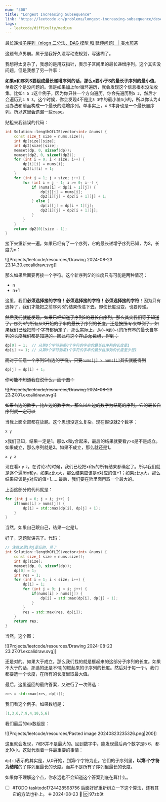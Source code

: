 ```yaml
---
num: "300"
title: "Longest Increasing Subsequence"
link: "https://leetcode.cn/problems/longest-increasing-subsequence/description/"
tags:
  - leetcode/difficulty/medium
---
```

[最长递增子序列（nlogn 二分法、DAG 模型 和 延伸问题） | 春水煎茶](https://writings.sh/post/longest-increasing-subsequence-revisited)

这题有点男崩。属于是我好久没写动态规划，写迷糊了。

我想得太复杂了，我想的是用双指针，表示子区间里的最长递增序列。这个其实没问题，但是我想了另一件事：

**如果x和序列S要组成最长递增序列的话，那么x要小于S的最长子序列的最小值**。单看这个是没问题的。但是如果加上for循环遍历，就会发现这个信息根本没法收集。比如`4 5 3`这个例子，因为你只往一个方向遍历，你会先遍历到`5 3`，然后才会遍历到`4 5 3`。这个时候，你会发现4不是比`5 3`中的最小值`3`小的，所以你认为4没办法和前面构成一个最长的递增序列。单事实上，`4 5`本身也是一个最长自序列。所以这里会遗漏一些case。

贴粗来我错误的代码：

```cpp
int Solution::lengthOfLIS(vector<int> &nums) {
    const size_t size = nums.size();
    int dp[size][size];
    int dp2[size][size];
    memset(dp, 0, sizeof(dp));
    memset(dp2, 0, sizeof(dp2));
    for (int i = 0; i < size; i++) {
        dp[i][i] = nums[i];
        dp2[i][i] = 1;
    }
    for (int j = 1; j < size; j++) {
        for (int i = j - 1; i >= 0; i--) {
            if (nums[i] < dp[i + 1][j]) {
                dp[i][j] = nums[i];
                dp2[i][j] = dp2[i + 1][j] + 1;
            } else {
                dp[i][j] = dp[i + 1][j];
                dp2[i][j] = dp2[i + 1][j];
            }
        }
    }
    return dp2[0][size - 1];
}
```

接下来重新来一遍。如果已经有了一个序列，它的最长递增子序列已知，为S，长度为n：

![[Projects/leetcode/resources/Drawing 2024-08-23 23.14.30.excalidraw.svg]]

那么如果后面要再接一个字符。这个新序列S'的长度只有可能是两种情况：

- n
- n+1

这里，我们**必须选择接的字符！必须选择接的字符！必须选择接的字符**！因为只有选择了，我们才能把之前序列S的结果传递下去。即使长度没变，也要传递。

~~然后我们就能发现，如果已经知道了序列S的最长自序列，那么其实我们等于知道了，序列S的所有从0开始的子串的最长子序列的长度。还是按照dp来举例子，如果我们已经把前i个字符都确定了，那么实际上，从`0-0`到`0-i`的所有串的最长自序列的长度我们都是知道的。因此将这个存成dp数组，得到：~~

```cpp
dp[0] = 1;  // 从第0个字符到第0个字符的字串的最长自序列的长度是1
dp[i] >= 1; // 从第0个字符到第i个字符的字串的最长自序列的长度至少是1
```

~~而对于任意一个序列S右边的字符j，只要`nums[j] > nums[i]`其实就能得到~~

```cpp
dp[j] = dp[i] + 1;
```

~~你可能不知道我在说什么，画个图：~~

~~![[Projects/leetcode/resources/Drawing 2024-08-23 23.27.01.excalidraw.svg]]~~

~~如果右边的数字，比左边的数字大，那么以左边的数字为结尾的序列，它的最长自序列就一定可以~~

当我上面全部都在放屁。这个思想没这么复杂。现在假设就2个数字：

```
x y
```

x我们已知，结果一定是1。那么x和y合起来，最后的结果就要看y>x是不是成立。如果成立，那么序列就是2。如果不成立，那么就还是1。

```
x y z
```

现在看x y z。在讨论z的时候，我们已经把x和y的所有结果都确定了。所以我们就是逐个遍历x和y，如果z比x大，那么结果应该是x对应的值+1；如果z比y大，那么结果应该是y对应的值+1……最后，我们要在哲里面再取一个最大的。

上面这部分的代码就是：

```cpp
for (int j = 0; j < i; j++) {
	if(nums[i] > nums[j]) {
		dp[i] = std::max(dp[i], dp[j] + 1);
	}
}
```

当然，如果自己跟自己，结果一定是1。

好了，这题就讲完了。代码：

```cpp
// 注意这里i和j是反的，草了
int Solution::lengthOfLIS(vector<int> &nums) {
    const size_t size = nums.size();
    int dp[size];
    memset(dp, 0, sizeof(dp));
    dp[0] = 1;
    int res = 1;
    for (int i = 1; i < size; i++) {
        dp[i] = 1;
        for (int j = 0; j < i; j++) {
            if(nums[i] > nums[j]) {
                dp[i] = std::max(dp[i], dp[j] + 1);
            }
        }
        res = std::max(res, dp[i]);
    }
    return res;
}
```

当然，这个图：

![[Projects/leetcode/resources/Drawing 2024-08-23 23.27.01.excalidraw.svg]]

还是对的。如果大于成立，那么我们找的就是框起来的这部分子序列的长度。如果不大于的话，那选的还是不带j的框起来的子序列的长度。然后对于每一个i，我们都要选一个长度，在所有的长度里取最大值。

最后，这里返回的最终答案，又进行了一次筛选：

```cpp
res = std::max(res, dp[i]);
```

我们看这个例子。如果数组是：

```cpp
[1,3,6,7,9,4,10,5,6]
```

我们最后的dp数组是：

![[Projects/leetcode/resources/Pasted image 20240823235326.png|200]]

这里就会发现，7和8并不是最大的。回到数字中，能发现最后两个数字是5 6，都比10小。这就代表着一件最重要的事情：

`dp[i]`表示的其实是，从0开始，到第i个字符为止。它们的子序列里，**以第i个字符为结尾**的子序列里最长的长度。而并不是所有子序列里最长的长度。

如果你不理解这个点，你永远也不会知道这个答案到底在算什么。

- [ ] #TODO tasktodo1724428598756 后面好好重新树立一下这个算法，还有其它的方法也补上。 ➕ 2024-08-23 🔼 🆔 97zb3t 